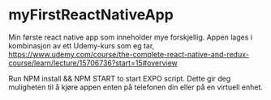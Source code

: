 # myFirstReactNativeApp

Min første react native app som inneholder mye forskjellig. Appen lages i kombinasjon av ett Udemy-kurs som eg tar, https://www.udemy.com/course/the-complete-react-native-and-redux-course/learn/lecture/15706736?start=15#overview 


Run NPM install && NPM START to start EXPO script. Dette gir deg muligheten til å kjøre appen enten på telefonen din eller på en virtuell enhet. 
